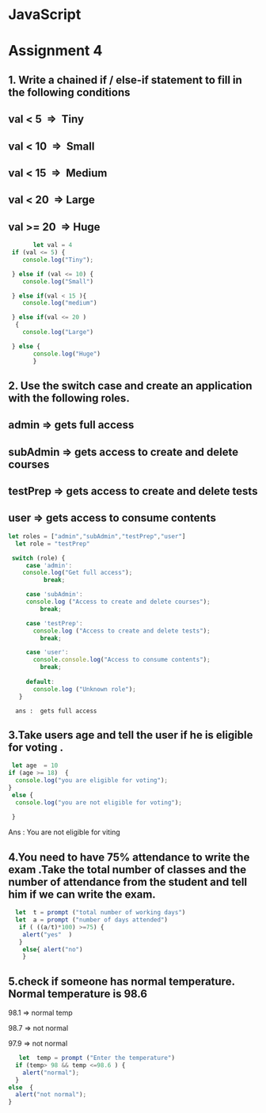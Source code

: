    # JavaScript
   # Assignment 4

 ## 1. Write a chained if / else-if statement to fill in the following conditions
## val  < 5  =>  Tiny
## val  < 10  =>  Small
## val  < 15  =>  Medium
## val  < 20  => Large
## val  >= 20  => Huge 
```js
       let val = 4 
 if (val <= 5) {
    console.log("Tiny");

 } else if (val <= 10) {
    console.log("Small")

 } else if(val < 15 ){ 
    console.log("medium")

 } else if(val <= 20 )
  {
    console.log("Large")

 } else {
       console.log("Huge")  
       }
  ```

## 2. Use the switch case and create an application with the following roles.
## admin => gets full access
## subAdmin => gets access to create and delete courses
## testPrep => gets access to create and delete tests
## user => gets access to consume contents
   ```js
   let roles = ["admin","subAdmin","testPrep","user"]  
     let role = "testPrep"

    switch (role) {
        case 'admin':
       console.log("Get full access");
             break;

        case 'subAdmin':
        console.log ("Access to create and delete courses");
            break;

        case 'testPrep':
          console.log ("Access to create and delete tests");
            break;

        case 'user':
          console.console.log("Access to consume contents");
            break;
            
        default:
          console.log ("Unknown role");
      }
 ```
      ans :  gets full access

## 3.Take users age and tell the user if he is eligible for voting .

```js
 let age  = 10
if (age >= 18)  {
  console.log("you are eligible for voting");
}
 else {
  console.log("you are not eligible for voting");
  
 }
 ```
 Ans : You are not eligible for viting

 ## 4.You need to have 75% attendance to write the exam .Take the total number of classes and the number of attendance from the student and tell him if we can write the exam.

 ```js
   let  t = prompt ("total number of working days")
   let  a = prompt ("number of days attended")
    if ( ((a/t)*100) >=75) {
     alert("yes"  )
    }
     else{ alert("no")
     }
 ```
   ## 5.check if someone has normal temperature. Normal temperature is 98.6

98.1 => normal temp

98.7 => not normal

97.9 => not normal

```js
   let  temp = prompt ("Enter the temperature") 
  if (temp> 98 && temp <=98.6 ) {
    alert("normal");
  }
else  {
  alert("not normal");
}
```
